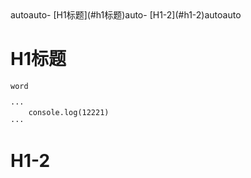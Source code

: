 <!-- TOC -->autoauto- [H1标题](#h1标题)auto- [H1-2](#h1-2)autoauto<!-- /TOC -->
# H1标题

    word

    ···
        console.log(12221)
    ···

# H1-2
